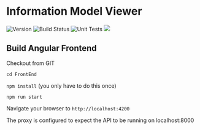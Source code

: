 # Information Model Viewer
![Version](https://s3.eu-west-2.amazonaws.com/endeavour-codebuild/badges/IMViewer/version.svg)
![Build Status](https://s3.eu-west-2.amazonaws.com/endeavour-codebuild/badges/IMViewer/build.svg)
![Unit Tests](https://s3.eu-west-2.amazonaws.com/endeavour-codebuild/badges/IMViewer/unit-test.svg)
[<img src="https://sonarcloud.io/api/project_badges/measure?project=endeavourhealth-discovery_IMViewer&metric=alert_status">](https://sonarcloud.io/dashboard?id=endeavourhealth-discovery_InformationModel)
## Build Angular Frontend

Checkout from GIT

`cd FrontEnd`

`npm install` (you only have to do this once)

`npm run start`

Navigate your browser to `http://localhost:4200`

The proxy is configured to expect the API to be running on localhost:8000
